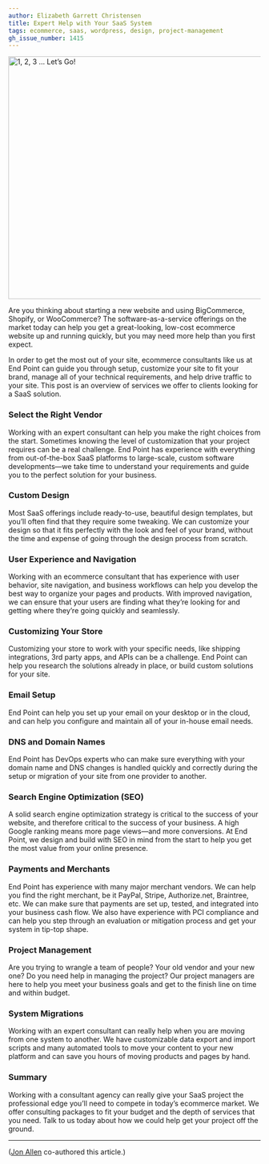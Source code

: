 ```yaml
---
author: Elizabeth Garrett Christensen
title: Expert Help with Your SaaS System
tags: ecommerce, saas, wordpress, design, project-management
gh_issue_number: 1415
---
```


<img src="/blog/2018/04/23/expert-help-with-saas/123go.jpg" width="770" height="485" alt="1, 2, 3 … Let’s Go!" />

Are you thinking about starting a new website and using BigCommerce, Shopify, or WooCommerce? The software-as-a-service offerings on the market today can help you get a great-looking, low-cost ecommerce website up and running quickly, but you may need more help than you first expect.

In order to get the most out of your site, ecommerce consultants like us at End Point can guide you through setup, customize your site to fit your brand, manage all of your technical requirements, and help drive traffic to your site. This post is an overview of services we offer to clients looking for a SaaS solution.

### Select the Right Vendor

Working with an expert consultant can help you make the right choices from the start. Sometimes knowing the level of customization that your project requires can be a real challenge. End Point has experience with everything from out-of-the-box SaaS platforms to large-scale, custom software developments—​we take time to understand your requirements and guide you to the perfect solution for your business.

### Custom Design

Most SaaS offerings include ready-to-use, beautiful design templates, but you’ll often find that they require some tweaking. We can customize your design so that it fits perfectly with the look and feel of your brand, without the time and expense of going through the design process from scratch.

### User Experience and Navigation

Working with an ecommerce consultant that has experience with user behavior, site navigation, and business workflows can help you develop the best way to organize your pages and products. With improved navigation, we can ensure that your users are finding what they’re looking for and getting where they’re going quickly and seamlessly.

### Customizing Your Store

Customizing your store to work with your specific needs, like shipping integrations, 3rd party apps, and APIs can be a challenge. End Point can help you research the solutions already in place, or build custom solutions for your site.

### Email Setup

End Point can help you set up your email on your desktop or in the cloud, and can help you configure and maintain all of your in-house email needs.

### DNS and Domain Names

End Point has DevOps experts who can make sure everything with your domain name and DNS changes is handled quickly and correctly during the setup or migration of your site from one provider to another.

### Search Engine Optimization (SEO)

A solid search engine optimization strategy is critical to the success of your website, and therefore critical to the success of your business. A high Google ranking means more page views—​and more conversions. At End Point, we design and build with SEO in mind from the start to help you get the most value from your online presence.

### Payments and Merchants

End Point has experience with many major merchant vendors. We can help you find the right merchant, be it PayPal, Stripe, Authorize.net, Braintree, etc. We can make sure that payments are set up, tested, and integrated into your business cash flow. We also have experience with PCI compliance and can help you step through an evaluation or mitigation process and get your system in tip-top shape.

### Project Management

Are you trying to wrangle a team of people? Your old vendor and your new one? Do you need help in managing the project? Our project managers are here to help you meet your business goals and get to the finish line on time and within budget.

### System Migrations

Working with an expert consultant can really help when you are moving from one system to another. We have customizable data export and import scripts and many automated tools to move your content to your new platform and can save you hours of moving products and pages by hand.

### Summary

Working with a consultant agency can really give your SaaS project the professional edge you’ll need to compete in today’s ecommerce market. We offer consulting packages to fit your budget and the depth of services that you need. Talk to us today about how we could help get your project off the ground.

---

([Jon Allen](/team/jon_allen) co-authored this article.)
